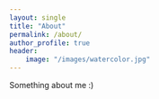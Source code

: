 ```yaml
---
layout: single
title: "About"
permalink: /about/
author_profile: true
header:
    image: "/images/watercolor.jpg"
---
```


Something about me :)